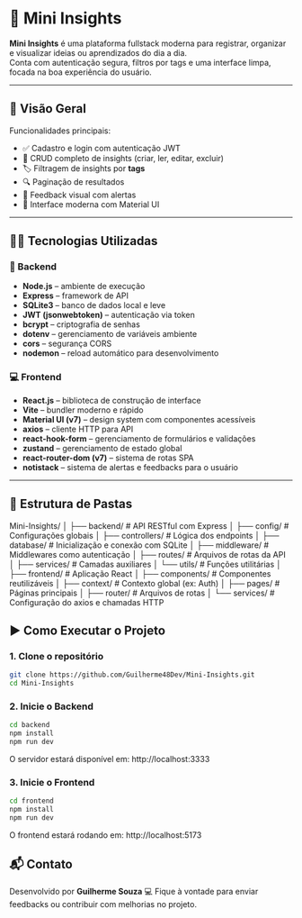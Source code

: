 # 🚀 Mini Insights

**Mini Insights** é uma plataforma fullstack moderna para registrar, organizar e visualizar ideias ou aprendizados do dia a dia.  
Conta com autenticação segura, filtros por tags e uma interface limpa, focada na boa experiência do usuário.

---

## 🧠 Visão Geral

Funcionalidades principais:

- ✅ Cadastro e login com autenticação JWT
- 📝 CRUD completo de insights (criar, ler, editar, excluir)
- 🏷️ Filtragem de insights por **tags**
- 🔍 Paginação de resultados
- 💬 Feedback visual com alertas
- 🎨 Interface moderna com Material UI

---

## 👨‍💻 Tecnologias Utilizadas

### 🔧 Backend
- **Node.js** – ambiente de execução
- **Express** – framework de API
- **SQLite3** – banco de dados local e leve
- **JWT (jsonwebtoken)** – autenticação via token
- **bcrypt** – criptografia de senhas
- **dotenv** – gerenciamento de variáveis ambiente
- **cors** – segurança CORS
- **nodemon** – reload automático para desenvolvimento

### 💻 Frontend
- **React.js** – biblioteca de construção de interface
- **Vite** – bundler moderno e rápido
- **Material UI (v7)** – design system com componentes acessíveis
- **axios** – cliente HTTP para API
- **react-hook-form** – gerenciamento de formulários e validações
- **zustand** – gerenciamento de estado global
- **react-router-dom (v7)** – sistema de rotas SPA
- **notistack** – sistema de alertas e feedbacks para o usuário

---

## 📁 Estrutura de Pastas

Mini-Insights/
│
├── backend/ # API RESTful com Express
│ ├── config/ # Configurações globais
│ ├── controllers/ # Lógica dos endpoints
│ ├── database/ # Inicialização e conexão com SQLite
│ ├── middleware/ # Middlewares como autenticação
│ ├── routes/ # Arquivos de rotas da API
│ ├── services/ # Camadas auxiliares
│ └── utils/ # Funções utilitárias
│
├── frontend/ # Aplicação React
│ ├── components/ # Componentes reutilizáveis
│ ├── context/ # Contexto global (ex: Auth)
│ ├── pages/ # Páginas principais
│ ├── router/ # Arquivos de rotas
│ └── services/ # Configuração do axios e chamadas HTTP

## ▶️ Como Executar o Projeto

### 1. Clone o repositório

```bash
git clone https://github.com/Guilherme48Dev/Mini-Insights.git
cd Mini-Insights
```

### 2. Inicie o Backend

```bash
cd backend
npm install
npm run dev
```
O servidor estará disponível em: http://localhost:3333

### 3. Inicie o Frontend

```bash
cd frontend
npm install
npm run dev
```
O frontend estará rodando em: http://localhost:5173

## 📬 Contato
Desenvolvido por **Guilherme Souza** 💻
Fique à vontade para enviar feedbacks ou contribuir com melhorias no projeto.
